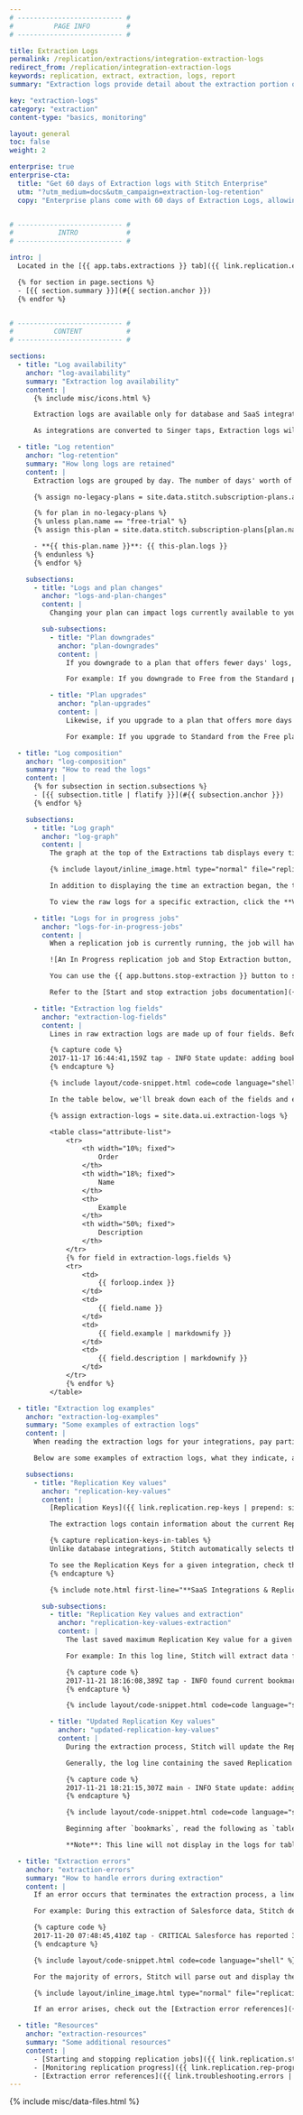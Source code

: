 ```yaml
---
# -------------------------- #
#          PAGE INFO         #
# -------------------------- #

title: Extraction Logs
permalink: /replication/extractions/integration-extraction-logs
redirect_from: /replication/integration-extraction-logs
keywords: replication, extract, extraction, logs, report
summary: "Extraction logs provide detail about the extraction portion of the replication process for a given integration."

key: "extraction-logs"
category: "extraction"
content-type: "basics, monitoring"

layout: general
toc: false
weight: 2

enterprise: true
enterprise-cta:
  title: "Get 60 days of Extraction logs with Stitch Enterprise"
  utm: "?utm_medium=docs&utm_campaign=extraction-log-retention"
  copy: "Enterprise plans come with 60 days of Extraction Logs, allowing you to view an integration's extraction behavior over time, identify patterns, and quickly resolve errors when they arise."


# -------------------------- #
#           INTRO            #
# -------------------------- #

intro: |
  Located in the [{{ app.tabs.extractions }} tab]({{ link.replication.extractions-tab | prepend: site.baseurl }}), Extraction logs provide detail about the extraction portion of the replication process for a given integration. In this guide, we'll cover:

  {% for section in page.sections %}
  - [{{ section.summary }}](#{{ section.anchor }})
  {% endfor %}


# -------------------------- #
#          CONTENT           #
# -------------------------- #

sections:
  - title: "Log availability"
    anchor: "log-availability"
    summary: "Extraction log availability"
    content: |
      {% include misc/icons.html %}

      Extraction logs are available only for database and SaaS integrations powered by Singer taps. Logs aren't available for webhook integrations due to the real-time nature of webhook data.

      As integrations are converted to Singer taps, Extraction logs will be made available.

  - title: "Log retention"
    anchor: "log-retention"
    summary: "How long logs are retained"
    content: |
      Extraction logs are grouped by day. The number of days' worth of logs available to you depends on your Stitch plan:

      {% assign no-legacy-plans = site.data.stitch.subscription-plans.all-plans | where:"legacy",false %}

      {% for plan in no-legacy-plans %}
      {% unless plan.name == "free-trial" %}
      {% assign this-plan = site.data.stitch.subscription-plans[plan.name] %}

      - **{{ this-plan.name }}**: {{ this-plan.logs }}
      {% endunless %}
      {% endfor %}

    subsections:
      - title: "Logs and plan changes"
        anchor: "logs-and-plan-changes"
        content: |
          Changing your plan can impact logs currently available to you.

        sub-subsections:
          - title: "Plan downgrades"
            anchor: "plan-downgrades"
            content: |
              If you downgrade to a plan that offers fewer days' logs, you'll **lose** access to the difference between your current plan and your new plan.

              For example: If you downgrade to Free from the Standard plan, you'll lose access to six days' worth of logs.

          - title: "Plan upgrades"
            anchor: "plan-upgrades"
            content: |
              Likewise, if you upgrade to a plan that offers more days' logs, you'll immediately **gain** access to the difference.

              For example: If you upgrade to Standard from the Free plan, you'll gain access to an additional six days' worth of logs.

  - title: "Log composition"
    anchor: "log-composition"
    summary: "How to read the logs"
    content: |
      {% for subsection in section.subsections %}
      - [{{ subsection.title | flatify }}](#{{ subsection.anchor }})
      {% endfor %}

    subsections:
      - title: "Log graph"
        anchor: "log-graph"
        content: |
          The graph at the top of the Extractions tab displays every time Stitch connected to the integration by day, based on the integration's [replication schedule]({{ link.replication.rep-scheduling | prepend: site.baseurl }}).

          {% include layout/inline_image.html type="normal" file="replication/extraction-graph-rep-frequency.gif" alt="Extraction graph with intervals of 1 hour" %}

          In addition to displaying the time an extraction began, the tooltips also include how long the extraction ran for and if any errors arose.

          To view the raw logs for a specific extraction, click the **View Logs** link in the tooltip or the bar in the graph. This will open the logs for the job in the **Extraction Logs** section, located below the graph.

      - title: "Logs for in progress jobs"
        anchor: "logs-for-in-progress-jobs"
        content: |
          When a replication job is currently running, the job will have an **In Progress** status and a {{ app.buttons.stop-extraction }} button:

          ![An In Progress replication job and Stop Extraction button, highlighted]({{ site.baseurl }}/images/replication/stop-in-progress-job.png)

          You can use the {{ app.buttons.stop-extraction }} button to stop an in progress job, which is useful when the data source is experiencing issues. For example: Troubleshooting permission issues.

          Refer to the [Start and stop extraction jobs documentation]({{ link.replication.start-stop-extraction | prepend: site.baseurl }}) for more info.

      - title: "Extraction log fields"
        anchor: "extraction-log-fields"
        content: |
          Lines in raw extraction logs are made up of four fields. Before we get into the field details, take a look at this example line:

          {% capture code %}
          2017-11-17 16:44:41,159Z tap - INFO State update: adding bookmarks.ads.updated_time = "2017-11-06T13:29:23-05:00"
          {% endcapture %}

          {% include layout/code-snippet.html code=code language="shell" %}

          In the table below, we'll break down each of the fields and explain what they mean.

          {% assign extraction-logs = site.data.ui.extraction-logs %}

          <table class="attribute-list">
              <tr>
                  <th width="10%; fixed">
                      Order
                  </th>
                  <th width="18%; fixed">
                      Name
                  </th>
                  <th>
                      Example
                  </th>
                  <th width="50%; fixed">
                      Description
                  </th>
              </tr>
              {% for field in extraction-logs.fields %}
              <tr>
                  <td>
                      {{ forloop.index }}
                  </td>
                  <td>
                      {{ field.name }}
                  </td>
                  <td>
                      {{ field.example | markdownify }}
                  </td>
                  <td>
                      {{ field.description | markdownify }}
                  </td>
              </tr>
              {% endfor %}
          </table>

  - title: "Extraction log examples"
    anchor: "extraction-log-examples"
    summary: "Some examples of extraction logs"
    content: |
      When reading the extraction logs for your integrations, pay particular attention to the content of the message body. The message body will contain information about what's currently happening in the extraction process and errors, should they arise.

      Below are some examples of extraction logs, what they indicate, and how to read them.

    subsections:
      - title: "Replication Key values"
        anchor: "replication-key-values"
        content: |
          [Replication Keys]({{ link.replication.rep-keys | prepend: site.baseurl }}) are columns used to identify new and updated data in tables that use [Key-based Incremental Replication]({{ link.replication.key-based-incremental | prepend: site.baseurl }}).

          The extraction logs contain information about the current Replication Key value for a given table, as well as the updated value detected during the extraction process.

          {% capture replication-keys-in-tables %}
          Unlike database integrations, Stitch automatically selects the field to use for Key-based Incremental Replication for the majority of SaaS integrations. This can make it difficult to remember which field extraction is based on.

          To see the Replication Keys for a given integration, check the **Schema** section of the [integration's documentation]({{ site.baseurl }}/integrations/saas). Look for fields with a {{ ui-icon.replication-key | flatify }} icon next to their names.
          {% endcapture %}

          {% include note.html first-line="**SaaS Integrations & Replication Keys**" content=replication-keys-in-tables %}

        sub-subsections:
          - title: "Replication Key values and extraction"
            anchor: "replication-key-values-extraction"
            content: |
              The last saved maximum Replication Key value for a given table is used to detect new and updated data.

              For example: In this log line, Stitch will extract data from the `ads` endpoint that has an `updated_at` timestamp greater than or equal to `2017-11-06T12:48:15-05:00`:

              {% capture code %}
              2017-11-21 18:16:08,389Z tap - INFO found current bookmark for ads: 2017-11-06T12:48:15-05:00
              {% endcapture %}

              {% include layout/code-snippet.html code=code language="shell" %}

          - title: "Updated Replication Key values"
            anchor: "updated-replication-key-values"
            content: |
              During the extraction process, Stitch will update the Replication Key values for the tables set to replicate.

              Generally, the log line containing the saved Replication Key value for a table will be similar to this:

              {% capture code %}
              2017-11-21 18:21:15,307Z main - INFO State update: adding bookmarks.ads.updated_time = "2017-11-06T13:29:23-05:00"
              {% endcapture %}

              {% include layout/code-snippet.html code=code language="shell" %}

              Beginning after `bookmarks`, read the following as `table_name.replication_key_field`. In this case, the table is `ads`, the Replication Key is `updated_time`, and the saved Replication Key value for the table is being updated to `2017-11-06T13:29:23-05:00`.

              **Note**: This line will not display in the logs for tables that have unchanged Replication Key values. This means if Stitch doesn't detect any new or updated data for a table, a line like the above will not appear in the logs for that table.

  - title: "Extraction errors"
    anchor: "extraction-errors"
    summary: "How to handle errors during extraction"
    content: |
      If an error occurs that terminates the extraction process, a line with a message type of `CRITICAL` will appear in the log. Generally, this will also display as the last line of the log.

      For example: During this extraction of Salesforce data, Stitch detected that there wasn't sufficient API quota available to continue replication:

      {% capture code %}
      2017-11-20 07:48:45,410Z tap - CRITICAL Salesforce has reported 32115/100000 (32.12%) total REST quota used across all Salesforce Applications. Terminating replication to not continue past configured percentage of 30.0% total quota.
      {% endcapture %}

      {% include layout/code-snippet.html code=code language="shell" %}

      For the majority of errors, Stitch will parse out and display the messages separately from the raw extraction logs:

      {% include layout/inline_image.html type="normal" file="replication/extraction-log-error.png" alt="Error message from error that occurred during extraction" %}

      If an error arises, check out the [Extraction error references]({{ link.troubleshooting.errors | prepend: site.baseurl | append: "#integration-extraction-errors" }}) for help.

  - title: "Resources"
    anchor: "extraction-resources"
    summary: "Some additional resources"
    content: |
      - [Starting and stopping replication jobs]({{ link.replication.start-stop-extraction | prepend: site.baseurl }})
      - [Monitoring replication progress]({{ link.replication.rep-progress | prepend: site.baseurl }})
      - [Extraction error references]({{ link.troubleshooting.errors | prepend: site.baseurl | append: "#integration-extraction-errors" }})
---
```

{% include misc/data-files.html %}